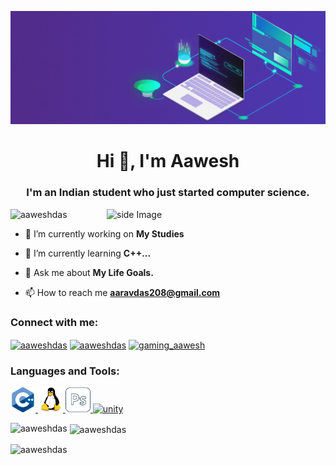 ![logo](https://github.com/aaweshdas/aaweshdas/blob/main/241765440-80728820-e06b-4f96-9c9e-9df46f0cc0a5.gif)


<h1 align="center">Hi 👋, I'm Aawesh</h1>
<h3 align="center">I'm an Indian student who just started computer science.</h3>

 <img src="https://camo.githubusercontent.com/19db51af5f90f1b152bc0b9078f5fe97053955be5074f03f17019c70345bdcdb/68747470733a2f2f6d69726f2e6d656469756d2e636f6d2f6d61782f313336302f302a37513379765349765f7430696f4a2d5a2e676966" alt="side Image" align="right" width="350" height="auto" />

<p align="left"> <img src="https://komarev.com/ghpvc/?username=aaweshdas&label=Profile%20views&color=0e75b6&style=flat" alt="aaweshdas" /> </p>

- 🔭 I’m currently working on **My Studies**

- 🌱 I’m currently learning **C++...**

- 💬 Ask me about **My Life Goals.**

- 📫 How to reach me **aaravdas208@gmail.com**












<h3 align="left">Connect with me:</h3>
<p align="left">
<a href="https://linkedin.com/in/aaweshdas" target="blank"><img align="center" src="https://raw.githubusercontent.com/rahuldkjain/github-profile-readme-generator/master/src/images/icons/Social/linked-in-alt.svg" alt="aaweshdas" height="30" width="40" /></a>
<a href="https://instagram.com/aaweshdas" target="blank"><img align="center" src="https://raw.githubusercontent.com/rahuldkjain/github-profile-readme-generator/master/src/images/icons/Social/instagram.svg" alt="aaweshdas" height="30" width="40" /></a>
<a href="https://www.youtube.com/c/gaming_aawesh" target="blank"><img align="center" src="https://raw.githubusercontent.com/rahuldkjain/github-profile-readme-generator/master/src/images/icons/Social/youtube.svg" alt="gaming_aawesh" height="30" width="40" /></a>
</p>

<h3 align="left">Languages and Tools:</h3>
<p align="left"> <a href="https://www.w3schools.com/cpp/" target="_blank" rel="noreferrer"> <img src="https://raw.githubusercontent.com/devicons/devicon/master/icons/cplusplus/cplusplus-original.svg" alt="cplusplus" width="40" height="40"/> </a> <a href="https://www.linux.org/" target="_blank" rel="noreferrer"> <img src="https://raw.githubusercontent.com/devicons/devicon/master/icons/linux/linux-original.svg" alt="linux" width="40" height="40"/> </a> <a href="https://www.photoshop.com/en" target="_blank" rel="noreferrer"> <img src="https://raw.githubusercontent.com/devicons/devicon/master/icons/photoshop/photoshop-line.svg" alt="photoshop" width="40" height="40"/> </a> <a href="https://unity.com/" target="_blank" rel="noreferrer"> <img src="https://www.vectorlogo.zone/logos/unity3d/unity3d-icon.svg" alt="unity" width="40" height="40"/> </a> </p>

<p><img align="left" src="https://github-readme-stats.vercel.app/api/top-langs?username=aaweshdas&show_icons=true&locale=en&layout=compact" alt="aaweshdas" /></p>

<p>&nbsp;<img align="center" src="https://github-readme-stats.vercel.app/api?username=aaweshdas&show_icons=true&locale=en" alt="aaweshdas" /></p>

<p><img align="center" src="https://github-readme-streak-stats.herokuapp.com/?user=aaweshdas&" alt="aaweshdas" /></p>


